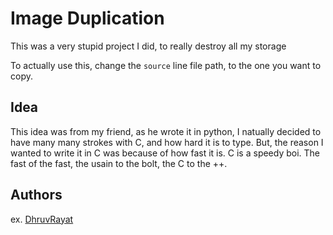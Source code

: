 # Image Duplication

This was a very stupid project I did, to really destroy all my storage

To actually use this, change the `source` line file path, to the one you want to copy.

## Idea

This idea was from my friend, as he wrote it in python, I natually decided to have many many strokes with C, and how hard it is to type. But, the reason I wanted to write it in C was because of how fast it is. C is a speedy boi. The fast of the fast, the usain to the bolt, the C to the ++.

## Authors

ex. [DhruvRayat](https://twitter.com/RayatDhruv)
